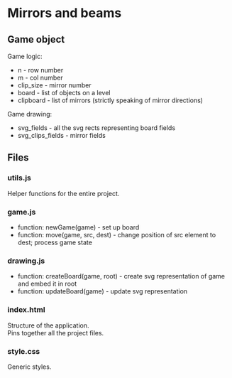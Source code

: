 # Mirrors and beams

## Game object

Game logic:
* n - row number
* m - col number
* clip\_size - mirror number
* board - list of objects on a level
* clipboard - list of mirrors (strictly speaking of mirror directions)

Game drawing:
* svg\_fields - all the svg rects representing board fields
* svg\_clips\_fields - mirror fields

## Files

### utils.js
Helper functions for the entire project.

### game.js
* function: newGame(game) - set up board
* function: move(game, src, dest) - change position of src element to dest; process game state

### drawing.js
* function: createBoard(game, root) - create svg representation of game and embed it in root
* function: updateBoard(game) - update svg representation

### index.html
Structure of the application.  
Pins together all the project files.

### style.css
Generic styles.

